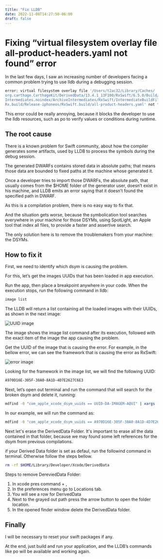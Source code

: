 ```yaml
---
title: "Fix LLDB"
date: 2022-11-08T14:27:50-06:00
draft: false
---
```

# Fixing “virtual filesystem overlay file all-product-headers.yaml not found” error


In the last few days, I saw an increasing number of developers facing a common problem trying to use lldb during a debugging session.

```Bash
error: virtual filesystem overlay file '/Users/t2ac32/Library/Caches/
org.carthage.CarthageKit/DerivedData/13.4.1_13F100/RxSwift/6.5.0/Build/
Intermediates.noindex/ArchiveIntermediates/RxSwift/IntermediateBuildFilesPath/
Rx.build/Release-iphoneos/RxSwift.build/all-product-headers.yaml' not found
```

This error could be really annoying, because it blocks the developer to use the lldb resources, such as po to verify values or conditions during runtime.

## The root cause

There is a known problem for Swift community, about how the compiler generates some artifacts, used by LLDB to process the symbols during the debug session.

The generated DWARFs contains stored data in absolute paths; that means those data are bounded to fixed paths at the machine whose generated it.

Once a developer tries to import those DWARFs, the absolute path, that usually comes from the $HOME folder of the generator user, doesn’t exist in his machine, and LLDB emits an error saying that it doesn’t found the specified path in DWARF.

As this is a compilation problem, there is no easy way to fix that.

And the situation gets worse, because the symbolication tool searches everywhere in your machine for those DSYMs, using SpotLight, an Apple tool that index all files, to provide a faster and assertive search.

The only solution here is to remove the troublemakers from your machine: the DSYMs.

## How to fix it

First, we need to identify which dsym is causing the problem.

For this, let’s get the images UUIDs that has been loaded in app execution.

Run the app, then place a breakpoint anywhere in your code. When the execution stops, run the following command in lldb:

```bash 
image list
```

The LLDB will return a list containing all the loaded images with their UUIDs, as shown in the next image:

![UUID image](/posts/swift/images/UUID.png)

The image shows the image list command after its execution, followed with the exact item of the image the app causing the problem.

Get the UUID of the image that is causing the error. For example, in the bellow error, we can see the framework that is causing the error as RxSwift:

![error image](/posts/swift/images/error.png)

Looking for the framework in the image list, we will find the following UUID:

```Bash 
A970D16E-305F-38A0-8A1D-4D7E2627C6E3
```
Next, let’s open out terminal and run the command that will search for the broken dsym and delete it, running:
```Bash
mdfind -0 "com_apple_xcode_dsym_uuids == UUID-DA-IMAGEM-AQUI" | xargs -0 rm -rf --
```

In our example, we will run the command as:
```Bash
mdfind -0 "com_apple_xcode_dsym_uuids == A970D16E-305F-38A0-8A1D-4D7E2627C6E3" | xargs -0 rm -rf --
```

Next let's erase the DerivedData Folder. It's important to erase all the data contained in that folder, because we may found some left references for the dsym from previous compilations.

if your Derived Data folder is set as defaul, run the followind command in terminal. Otherwise follow the steps bellow.
```Bash
rm -rf $HOME/Library/Developer/Xcode/DerivedData
```

Steps to remove DereviedData Folder:
1. In xcode pres command + ,
2. In the preferences menu go to Locations tab.
3. You will see a row for DerivedData 
4. Next to the grayed out path press the arrow button to open the folder location.
5. In the opened finder window delete the DerivedData folder.

## Finally
I will be necessary to reset your swift packages if any.

At the end, just build and run your application, and the LLDB’s commands like po will be available and working again.
